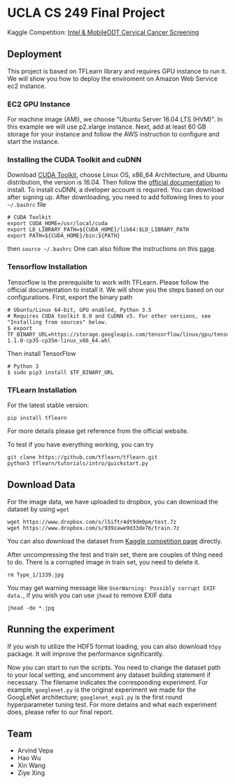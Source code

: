 # UCLA CS 249 Final Project
Kaggle Competition: [Intel & MobileODT Cervical Cancer Screening](https://www.kaggle.com/c/intel-mobileodt-cervical-cancer-screening)

## Deployment
This project is based on TFLearn library and requires GPU instance to run it. We will show you how to deploy the enviroment on Amazon Web Service ec2 instance.

### EC2 GPU Instance
For machine image (AMI), we choose "Ubuntu Server 16.04 LTS (HVM)". In this example we will use p2.xlarge instance. Next, add at least 60 GB storage for your instance and follow the AWS instruction to configure and start the instance.

### Installing the CUDA Toolkit and cuDNN
Download [CUDA Toolkit](https://developer.nvidia.com/cuda-downloads), choose Linux OS, x86_64 Architecture, and Ubuntu distribution, the version is 16.04. Then follow the [official documentation](http://docs.nvidia.com/cuda/index.html#installation-guides) to install.
To install cuDNN, a dveloper account is required. You can download after signing up.
After downloading, you need to add following lines to your `~/.bashrc` file
```
# CUDA Toolkit
export CUDA_HOME=/usr/local/cuda
export LD_LIBRARY_PATH=${CUDA_HOME}/lib64:$LD_LIBRARY_PATH
export PATH=${CUDA_HOME}/bin:${PATH}
```
then `source ~/.bashrc`
One can also follow the instructions on this [page](http://www.pyimagesearch.com/2016/07/04/how-to-install-cuda-toolkit-and-cudnn-for-deep-learning/).

### Tensorflow Installation
Tensorflow is the prerequisite to work with TFLearn. Please follow the official documentation to install it. We will show you the steps based on our configurations.
First, export the binary path
```
# Ubuntu/Linux 64-bit, GPU enabled, Python 3.5
# Requires CUDA toolkit 8.0 and CuDNN v5. For other versions, see "Installing from sources" below.
$ export TF_BINARY_URL=https://storage.googleapis.com/tensorflow/linux/gpu/tensorflow_gpu-1.1.0-cp35-cp35m-linux_x86_64.whl
```
Then install TensorFlow
```
# Python 3
$ sudo pip3 install $TF_BINARY_URL
```

### TFLearn Installation
For the latest stable version:
```
pip install tflearn
```
For more details please get reference from the official website.

To test if you have everything working, you can try
```
git clone https://github.com/tflearn/tflearn.git
python3 tflearn/tutorials/intro/quickstart.py
```

## Download Data
For the image data, we have uploaded to dropbox, you can download the dataset by using `wget`
```
wget https://www.dropbox.com/s/l5iftr4dt9dm9pm/test.7z
wget https://www.dropbox.com/s/939zawe9d33de76/train.7z
```

You can also download the dataset from [Kaggle competition page](https://www.kaggle.com/c/intel-mobileodt-cervical-cancer-screening/data) directly.

After uncompressing the test and train set, there are couples of thing need to do.
There is a corrupted image in train set, you need to delete it.
```
rm Type_1/1339.jpg
```

You may get warning message like `UserWarning: Possibly corrupt EXIF data.`, if you wish you can use `jhead` to remove EXIF data
```
jhead -de *.jpg
```

## Running the experiment
If you wish to utilize the HDF5 format loading, you can also download `h5py` package. It will improve the performance significantly.

Now you can start to run the scripts. You need to change the dataset path to your local setting, and uncomment any dataset building statement if necessary.
The filename indicates the corresponding experiment. For example, `googlenet.py` is the original experiment we made for the GoogLeNet architecture; `googlenet_exp1.py` is the first round hyperparameter tuning test.
For more detains and what each experiment does, please refer to our final report.

## Team
- Arvind Vepa
- Hao Wu
- Xin Wang
- Ziye Xing

